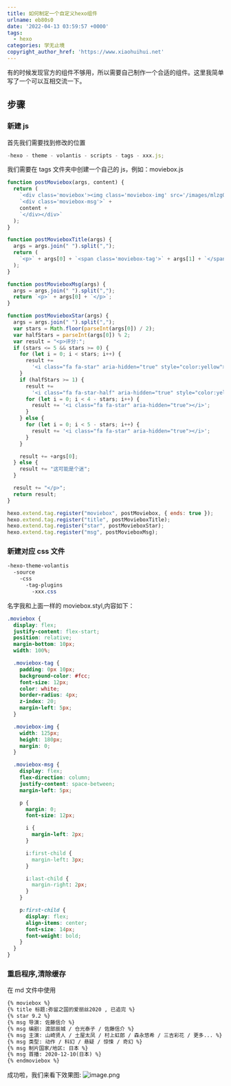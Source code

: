 ```yaml
---
title: 如何制定一个自定义hexo组件
urlname: eb80s0
date: '2022-04-13 03:59:57 +0000'
tags:
  - hexo
categories: 学无止境
copyright_author_href: 'https://www.xiaohuihui.net'
---
```


有的时候发现官方的组件不够用，所以需要自己制作一个合适的组件。这里我简单写了一个可以互相交流一下。

## 步骤

### 新建 js

首先我们需要找到修改的位置

```javascript
-hexo - theme - volantis - scripts - tags - xxx.js;
```

我们需要在 tags 文件夹中创建一个自己的 js，例如：moviebox.js

```javascript
function postMoviebox(args, content) {
  return (
    `<div class='moviebox'><img class='moviebox-img' src='/images/mlzg02.webp' alt='豆瓣'/>` +
    `<div class='moviebox-msg'>` +
    content +
    `</div></div>`
  );
}

function postMovieboxTitle(args) {
  args = args.join(" ").split(",");
  return (
    `<p>` + args[0] + `<span class='moviebox-tag'>` + args[1] + `</span</p>`
  );
}

function postMovieboxMsg(args) {
  args = args.join(" ").split(",");
  return `<p>` + args[0] + `</p>`;
}

function postMovieboxStar(args) {
  args = args.join(" ").split(",");
  var stars = Math.floor(parseInt(args[0]) / 2);
  var halfStars = parseInt(args[0]) % 2;
  var result = "<p>评分:";
  if (stars <= 5 && stars >= 0) {
    for (let i = 0; i < stars; i++) {
      result +=
        '<i class="fa fa-star" aria-hidden="true" style="color:yellow"></i>';
    }
    if (halfStars >= 1) {
      result +=
        '<i class="fa fa-star-half" aria-hidden="true" style="color:yellow"></i>';
      for (let i = 0; i < 4 - stars; i++) {
        result += '<i class="fa fa-star" aria-hidden="true"></i>';
      }
    } else {
      for (let i = 0; i < 5 - stars; i++) {
        result += '<i class="fa fa-star" aria-hidden="true"></i>';
      }
    }

    result += +args[0];
  } else {
    result += "这可能是个迷";
  }

  result += "</p>";
  return result;
}

hexo.extend.tag.register("moviebox", postMoviebox, { ends: true });
hexo.extend.tag.register("title", postMovieboxTitle);
hexo.extend.tag.register("star", postMovieboxStar);
hexo.extend.tag.register("msg", postMovieboxMsg);
```

### 新建对应 css 文件

```css
-hexo-theme-volantis
  -source
    -css
	  -tag-plugins
	    -xxx.css
```

名字我和上面一样的 moviebox.styl,内容如下：

```css
.moviebox {
  display: flex;
  justify-content: flex-start;
  position: relative;
  margin-bottom: 10px;
  width: 100%;

  .moviebox-tag {
    padding: 0px 10px;
    background-color: #fcc;
    font-size: 12px;
    color: white;
    border-radius: 4px;
    z-index: 20;
    margin-left: 5px;
  }

  .moviebox-img {
    width: 125px;
    height: 180px;
    margin: 0;
  }

  .moviebox-msg {
    display: flex;
    flex-direction: column;
    justify-content: space-between;
    margin-left: 5px;

    p {
      margin: 0;
      font-size: 12px;

      i {
        margin-left: 2px;
      }

      i:first-child {
        margin-left: 3px;
      }

      i:last-child {
        margin-right: 2px;
      }
    }

    p:first-child {
      display: flex;
      align-items: center;
      font-size: 14px;
      font-weight: bold;
    }
  }
}
```

### 重启程序,清除缓存

在 md 文件中使用

```markdown
{% moviebox %}
{% title 标题:弥留之国的爱丽丝2020 , 已追完 %}
{% star 9.2 %}
{% msg 导演: 佐藤信介 %}
{% msg 编剧: 渡部辰城 / 仓光泰子 / 佐藤信介 %}
{% msg 主演: 山崎贤人 / 土屋太凤 / 村上虹郎 / 森永悠希 / 三吉彩花 / 更多... %}
{% msg 类型: 动作 / 科幻 / 悬疑 / 惊悚 / 奇幻 %}
{% msg 制片国家/地区: 日本 %}
{% msg 首播: 2020-12-10(日本) %}
{% endmoviebox %}
```

成功啦，我们来看下效果图:
![image.png](https://cdn.nlark.com/yuque/0/2022/png/27022430/1649829760803-7be4fc2d-9d2e-4300-bb28-d0b776097d4a.png#clientId=u31cc4643-a74e-4&from=paste&id=u81cd57ab&name=image.png&originHeight=517&originWidth=800&originalType=url∶=1&rotation=0&showTitle=false&size=105373&status=done&style=none&taskId=uc62231d9-80dd-43df-a56c-ac9180ad5e2&title=)
